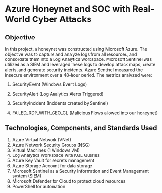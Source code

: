 # Azure Honeynet and SOC with Real-World Cyber Attacks
## Objective
In this project, a honeynet was constructed using Microsoft Azure. The objective was to capture and analyze logs from all resources, and consolidate them into a Log Analytics workspace. Microsoft Sentinel was utilized as a SIEM and leveraged these logs to develop attack maps, create alerts, and generate security incidents. Azure Sentinel measured the insecure environment over a 48-hour period. The metrics analyzed were:

1. SecurityEvent (Windows Event Logs)

2. SecurityAlert (Log Analytics Alerts Triggered)

3. SecurityIncident (Incidents created by Sentinel)

4. FAILED_RDP_WITH_GEO_CL (Malicious Flows allowed into our honeynet)


## Technologies, Components, and Standards Used
1. Azure Virtual Network (VNet)
2. Azure Network Security Groups (NSG)
3. Virtual Machines (1 Windows VM)
4. Log Analytics Workspace with KQL Queries
5. Azure Key Vault for secrets management
6. Azure Storage Account for data storage
7. Microsoft Sentinel as a Security Information and Event Management system (SIEM)
8. Microsoft Defender for Cloud to protect cloud resources
9. PowerShell for automation
